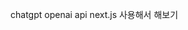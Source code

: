 chatgpt openai api
next.js 사용해서 해보기

> [참고]: https://velog.io/@yeonsubaek/%EB%A6%AC%EC%95%A1%ED%8A%B8%EB%A1%9C-chatGPT-%ED%99%9C%EC%9A%A9%ED%95%98%EA%B8%B0
